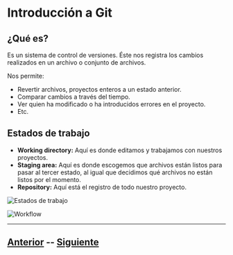# Introducción a Git
## ¿Qué es?

Es un sistema de control de versiones. Éste nos registra los cambios realizados en un archivo o conjunto de archivos.

Nos permite:

* Revertir archivos, proyectos enteros a un estado anterior.
* Comparar cambios a través del tiempo.
* Ver quien ha modificado o ha introducidos errores en el proyecto.
* Etc.

## Estados de trabajo

* **Working directory:** Aquí es donde editamos y trabajamos con nuestros proyectos.
* **Staging area:** Aquí es donde escogemos que archivos están listos para pasar al tercer estado, al igual que decidimos qué archivos no están listos por el momento.
* **Repository:** Aquí está el registro de todo nuestro proyecto.
 
![Estados de trabajo](Images/States.png)

![Workflow](Images/Workflow.png)

***

## [Anterior](Page1.md)  --  [Siguiente](Page3.md)
